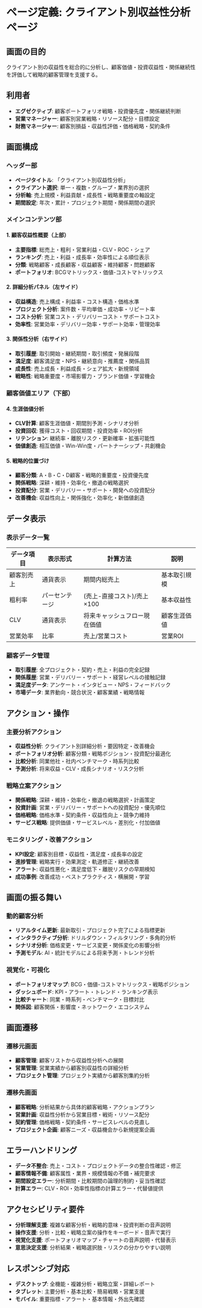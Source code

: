 # ページ定義: クライアント別収益性分析ページ

## 画面の目的
クライアント別の収益性を総合的に分析し、顧客価値・投資収益性・関係継続性を評価して戦略的顧客管理を支援する。

## 利用者
- **エグゼクティブ**: 顧客ポートフォリオ戦略・投資優先度・関係継続判断
- **営業マネージャー**: 顧客別営業戦略・リソース配分・目標設定
- **財務マネージャー**: 顧客別損益・収益性評価・価格戦略・契約条件

## 画面構成

### ヘッダー部
- **ページタイトル**: 「クライアント別収益性分析」
- **クライアント選択**: 単一・複数・グループ・業界別の選択
- **分析軸**: 売上規模・利益貢献・成長性・戦略重要度の軸設定
- **期間設定**: 年次・累計・プロジェクト期間・関係期間の選択

### メインコンテンツ部

#### 1. 顧客収益性概要（上部）
- **主要指標**: 総売上・粗利・営業利益・CLV・ROC・シェア
- **ランキング**: 売上・利益・成長率・効率性による順位表示
- **分類**: 戦略顧客・成長顧客・収益顧客・維持顧客・問題顧客
- **ポートフォリオ**: BCGマトリックス・価値-コストマトリックス

#### 2. 詳細分析パネル（左サイド）
- **収益構造**: 売上構成・利益率・コスト構造・価格水準
- **プロジェクト分析**: 案件数・平均単価・成功率・リピート率
- **コスト分析**: 営業コスト・デリバリーコスト・サポートコスト
- **効率性**: 営業効率・デリバリー効率・サポート効率・管理効率

#### 3. 関係性分析（右サイド）
- **取引履歴**: 取引開始・継続期間・取引頻度・発展段階
- **満足度**: 顧客満足度・NPS・継続意向・推薦度・関係品質
- **成長性**: 売上成長・利益成長・シェア拡大・新規領域
- **戦略性**: 戦略重要度・市場影響力・ブランド価値・学習機会

### 顧客価値エリア（下部）

#### 4. 生涯価値分析
- **CLV計算**: 顧客生涯価値・期間別予測・シナリオ分析
- **投資回収**: 獲得コスト・回収期間・投資効率・ROI分析
- **リテンション**: 継続率・離脱リスク・更新確率・拡張可能性
- **価値創造**: 相互価値・Win-Win度・パートナーシップ・共創機会

#### 5. 戦略的位置づけ
- **顧客分類**: A・B・C・D顧客・戦略的重要度・投資優先度
- **関係戦略**: 深耕・維持・効率化・撤退の戦略選択
- **投資配分**: 営業・デリバリー・サポート・開発への投資配分
- **改善機会**: 収益性向上・関係強化・効率化・新価値創造

## データ表示

### 表示データ一覧
| データ項目 | 表示形式 | 計算方法 | 説明 |
|-----------|---------|---------|------|
| 顧客別売上 | 通貨表示 | 期間内総売上 | 基本取引規模 |
| 粗利率 | パーセンテージ | (売上-直接コスト)/売上×100 | 基本収益性 |
| CLV | 通貨表示 | 将来キャッシュフロー現在価値 | 顧客生涯価値 |
| 営業効率 | 比率 | 売上/営業コスト | 営業ROI |

### 顧客データ管理
- **取引履歴**: 全プロジェクト・契約・売上・利益の完全記録
- **関係履歴**: 営業・デリバリー・サポート・経営レベルの接触記録
- **満足度データ**: アンケート・インタビュー・NPS・フィードバック
- **市場データ**: 業界動向・競合状況・顧客業績・戦略情報

## アクション・操作

### 主要分析アクション
- **収益性分析**: クライアント別詳細分析・要因特定・改善機会
- **ポートフォリオ分析**: 顧客分類・戦略ポジション・投資配分最適化
- **比較分析**: 同業他社・社内ベンチマーク・時系列比較
- **予測分析**: 将来収益・CLV・成長シナリオ・リスク分析

### 戦略立案アクション
- **関係戦略**: 深耕・維持・効率化・撤退の戦略選択・計画策定
- **投資計画**: 営業・デリバリー・サポートへの投資配分・優先順位
- **価格戦略**: 価格水準・契約条件・収益性向上・競争力維持
- **サービス戦略**: 提供価値・サービスレベル・差別化・付加価値

### モニタリング・改善アクション
- **KPI設定**: 顧客別目標・収益性・満足度・成長率の設定
- **進捗管理**: 戦略実行・効果測定・軌道修正・継続改善
- **アラート**: 収益性悪化・満足度低下・離脱リスクの早期検知
- **成功事例**: 改善成功・ベストプラクティス・横展開・学習

## 画面の振る舞い

### 動的顧客分析
- **リアルタイム更新**: 最新取引・プロジェクト完了による指標更新
- **インタラクティブ分析**: ドリルダウン・フィルタリング・多角的分析
- **シナリオ分析**: 価格変更・サービス変更・関係変化の影響分析
- **予測モデル**: AI・統計モデルによる将来予測・トレンド分析

### 視覚化・可視化
- **ポートフォリオマップ**: BCG・価値-コストマトリックス・戦略ポジション
- **ダッシュボード**: KPI・アラート・トレンド・ランキング表示
- **比較チャート**: 同業・時系列・ベンチマーク・目標対比
- **関係図**: 顧客関係・影響度・ネットワーク・エコシステム

## 画面遷移

### 遷移元画面
- **顧客管理**: 顧客リストから収益性分析への展開
- **営業管理**: 営業実績から顧客別収益性の詳細分析
- **プロジェクト管理**: プロジェクト実績から顧客別集約分析

### 遷移先画面
- **顧客戦略**: 分析結果から具体的顧客戦略・アクションプラン
- **営業計画**: 収益性分析から営業目標・戦術・リソース配分
- **契約管理**: 価格戦略・契約条件・サービスレベルの見直し
- **プロジェクト企画**: 顧客ニーズ・収益機会から新規提案企画

## エラーハンドリング
- **データ不整合**: 売上・コスト・プロジェクトデータの整合性確認・修正
- **顧客情報不備**: 顧客属性・業界・規模情報の不備・補完要求
- **期間設定エラー**: 分析期間・比較期間の論理的制約・妥当性確認
- **計算エラー**: CLV・ROI・効率性指標の計算エラー・代替値提供

## アクセシビリティ要件
- **分析理解支援**: 複雑な顧客分析・戦略的意味・投資判断の音声説明
- **操作支援**: 分析・比較・戦略立案の操作をキーボード・音声で実行
- **視覚化支援**: ポートフォリオマップ・チャートの音声説明・代替表示
- **意思決定支援**: 分析結果・戦略選択肢・リスクの分かりやすい説明

## レスポンシブ対応
- **デスクトップ**: 全機能・複雑分析・戦略立案・詳細レポート
- **タブレット**: 主要分析・基本比較・簡易戦略・営業支援
- **モバイル**: 重要指標・アラート・基本情報・外出先確認